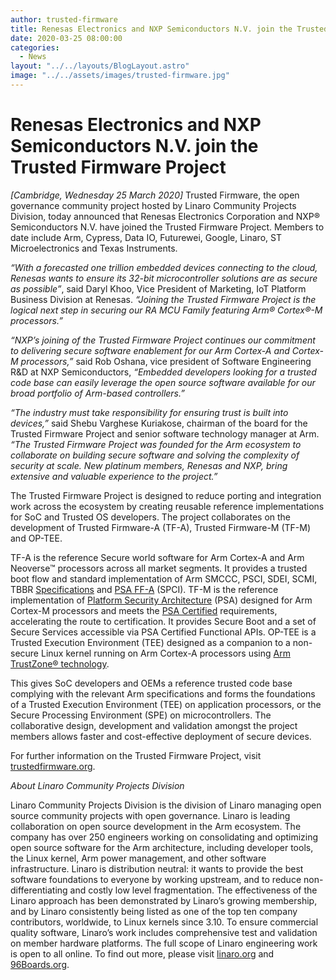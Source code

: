 ```yaml
---
author: trusted-firmware
title: Renesas Electronics and NXP Semiconductors N.V. join the Trusted Firmware Project
date: 2020-03-25 08:00:00
categories:
  - News
layout: "../../layouts/BlogLayout.astro"
image: "../../assets/images/trusted-firmware.jpg"
---
```


# Renesas Electronics and NXP Semiconductors N.V. join the Trusted Firmware Project

_[Cambridge, Wednesday 25 March 2020]_ Trusted Firmware, the open governance community project hosted by Linaro Community Projects Division, today announced that Renesas Electronics Corporation and NXP® Semiconductors N.V. have joined the Trusted Firmware Project. Members to date include Arm, Cypress, Data IO, Futurewei, Google, Linaro, ST Microelectronics and Texas Instruments.

_“With a forecasted one trillion embedded devices connecting to the cloud, Renesas wants to ensure its 32-bit microcontroller solutions are as secure as possible”_, said Daryl Khoo, Vice President of Marketing, IoT Platform Business Division at Renesas. _“Joining the Trusted Firmware Project is the logical next step in securing our RA MCU Family featuring Arm® Cortex®-M processors.”_

_“NXP’s joining of the Trusted Firmware Project continues our commitment to delivering secure software enablement for our Arm Cortex-A and Cortex-M processors,”_ said Rob Oshana, vice president of Software Engineering R&D at NXP Semiconductors, _“Embedded developers looking for a trusted code base can easily leverage the open source software available for our broad portfolio of Arm-based controllers.”_

_“The industry must take responsibility for ensuring trust is built into devices,”_ said Shebu Varghese Kuriakose, chairman of the board for the Trusted Firmware Project and senior software technology manager at Arm. _“The Trusted Firmware Project was founded for the Arm ecosystem to collaborate on building secure software and solving the complexity of security at scale. New platinum members, Renesas and NXP, bring extensive and valuable experience to the project.”_

The Trusted Firmware Project is designed to reduce porting and integration work across the ecosystem by creating reusable reference implementations for SoC and Trusted OS developers. The project collaborates on the development of Trusted Firmware-A (TF-A), Trusted Firmware-M (TF-M) and OP-TEE.

TF-A is the reference Secure world software for Arm Cortex-A and Arm Neoverse™ processors across all market segments. It provides a trusted boot flow and standard implementation of Arm SMCCC, PSCI, SDEI, SCMI, TBBR [Specifications](https://developer.arm.com/architectures/system-architectures/software-standards) and [PSA FF-A](https://developer.arm.com/documentation/den0077/latest) (SPCI). TF-M is the reference implementation of [Platform Security Architecture](https://developer.arm.com/architectures/architecture-security-features/platform-security) (PSA) designed for Arm Cortex-M processors and meets the [PSA Certified](https://www.psacertified.org/) requirements, accelerating the route to certification. It provides Secure Boot and a set of Secure Services accessible via PSA Certified Functional APIs. OP-TEE is a Trusted Execution Environment (TEE) designed as a companion to a non-secure Linux kernel running on Arm Cortex-A processors using [Arm TrustZone® technology](https://developer.arm.com/ip-products/security-ip/trustzone/trustzone-for-cortex-a).

This gives SoC developers and OEMs a reference trusted code base complying with the relevant Arm specifications and forms the foundations of a Trusted Execution Environment (TEE) on application processors, or the Secure Processing Environment (SPE) on microcontrollers. The collaborative design, development and validation amongst the project members allows faster and cost-effective deployment of secure devices.

For further information on the Trusted Firmware Project, visit [trustedfirmware.org](https://www.trustedfirmware.org/).

_About Linaro Community Projects Division_

Linaro Community Projects Division is the division of Linaro managing open source community projects with open governance. Linaro is leading collaboration on open source development in the Arm ecosystem. The company has over 250 engineers working on consolidating and optimizing open source software for the Arm architecture, including developer tools, the Linux kernel, Arm power management, and other software infrastructure. Linaro is distribution neutral: it wants to provide the best software foundations to everyone by working upstream, and to reduce non-differentiating and costly low level fragmentation. The effectiveness of the Linaro approach has been demonstrated by Linaro’s growing membership, and by Linaro consistently being listed as one of the top ten company contributors, worldwide, to Linux kernels since 3.10. To ensure commercial quality software, Linaro’s work includes comprehensive test and validation on member hardware platforms. The full scope of Linaro engineering work is open to all online. To find out more, please visit [linaro.org](http://www.linaro.org) and [96Boards.org](http://www.96Boards.org).
